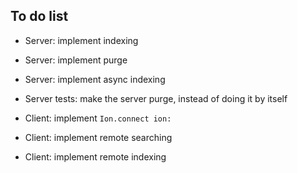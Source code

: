 To do list
----------

 - Server: implement indexing

 - Server: implement purge

 - Server: implement async indexing

 - Server tests: make the server purge, instead of doing it by itself

 - Client: implement `Ion.connect ion:`

 - Client: implement remote searching

 - Client: implement remote indexing
